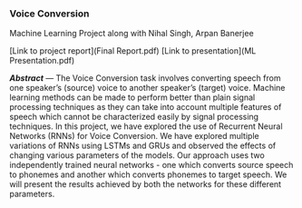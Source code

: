 ﻿---
layout: page
permalink: /voice_conversion
---

### Voice Conversion
Machine Learning Project along with Nihal Singh, Arpan Banerjee

[Link to project report](Final Report.pdf)
[Link to presentation](ML Presentation.pdf)

***Abstract*** — The Voice Conversion task involves converting speech from one speaker’s (source) voice to another speaker’s (target) voice. Machine learning methods can be made to perform better than plain signal processing techniques as they can take into account multiple features of speech which cannot be characterized easily by signal processing techniques. In this project, we have explored the use of Recurrent Neural Networks (RNNs) for Voice Conversion. We have explored multiple variations of RNNs using LSTMs and GRUs and observed the effects of changing various parameters of the models. Our approach uses two independently trained neural networks - one which converts source speech to phonemes and another which converts phonemes to target speech. We will present the results achieved by both the networks for these different parameters.